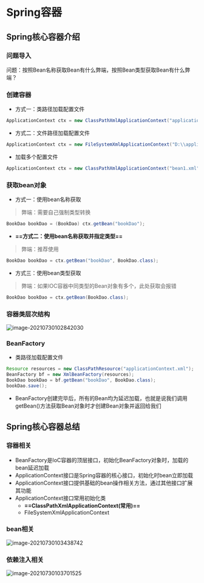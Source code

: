# Spring容器

## Spring核心容器介绍

### 问题导入

问题：按照Bean名称获取Bean有什么弊端，按照Bean类型获取Bean有什么弊端？

### 创建容器

- 方式一：类路径加载配置文件

```java
ApplicationContext ctx = new ClassPathXmlApplicationContext("applicationContext.xml");
```

- 方式二：文件路径加载配置文件

```java
ApplicationContext ctx = new FileSystemXmlApplicationContext("D:\\applicationContext.xml");
```

- 加载多个配置文件

```java
ApplicationContext ctx = new ClassPathXmlApplicationContext("bean1.xml", "bean2.xml");
```

### 获取bean对象

- 方式一：使用bean名称获取

> 弊端：需要自己强制类型转换

```java
BookDao bookDao = (BookDao) ctx.getBean("bookDao");
```

- **==方式二：使用bean名称获取并指定类型==**

> 弊端：推荐使用

```java
BookDao bookDao = ctx.getBean("bookDao", BookDao.class);
```

- 方式三：使用bean类型获取

> 弊端：如果IOC容器中同类型的Bean对象有多个，此处获取会报错

```java
BookDao bookDao = ctx.getBean(BookDao.class);
```

### 容器类层次结构

![image-20210730102842030](https://lsky-pro.smartideahub.site:2083/qls/image-20210730102842030.png)

### BeanFactory

- 类路径加载配置文件

```java
Resource resources = new ClassPathResource("applicationContext.xml");
BeanFactory bf = new XmlBeanFactory(resources);
BookDao bookDao = bf.getBean("bookDao", BookDao.class);
bookDao.save();
```

- BeanFactory创建完毕后，所有的Bean均为延迟加载，也就是说我们调用getBean()方法获取Bean对象时才创建Bean对象并返回给我们

## Spring核心容器总结

### 容器相关

- BeanFactory是IoC容器的顶层接口，初始化BeanFactory对象时，加载的bean延迟加载
- ApplicationContext接口是Spring容器的核心接口，初始化时bean立即加载
- ApplicationContext接口提供基础的bean操作相关方法，通过其他接口扩展其功能
- ApplicationContext接口常用初始化类
  - **==ClassPathXmlApplicationContext(常用)==**
  - FileSystemXmlApplicationContext

### bean相关

![image-20210730103438742](https://lsky-pro.smartideahub.site:2083/qls/image-20210730103438742.png)

### 依赖注入相关

![image-20210730103701525](https://lsky-pro.smartideahub.site:2083/qls/image-20210730103701525.png)
